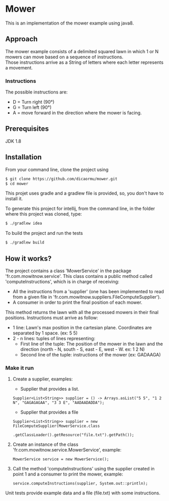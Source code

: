 # Mower

This is an implementation of the mower example using java8.

## Approach
The mower example consists of a delimited squared lawn in which 1 or N mowers can move based on a sequence of instructions.  
Those instructions arrive as a String of letters where each letter represents a movement.
### Instructions
The possible instructions are:
 - D = Turn right (90°)
 - G = Turn left (90°)
 - A =  move forward in the direction where the mower is facing.

## Prerequisites
JDK 1.8

## Installation

From your command line, clone the project using
```sh
$ git clone https://github.com/dicaormu/mower.git
$ cd mower
```
This projet uses gradle and a gradlew file is provided, so, you don't have to install it.

To generate this project for intellij, from the command line, in the folder where this project was cloned, type:
```sh
$ ./gradlew idea
```

To build the project and run the tests
```sh
$ ./gradlew build
```

## How it works?
The project contains a class 'MowerService' in the package
'fr.com.mowitnow.service'.
This class contains a public method called 'computeInstructions', which is in charge of receiving:
- All the instructions from a 'supplier' (one has been implemented to read from a given file in 'fr.com.mowitnow.suppliers.FileComputeSupplier').
- A consumer in order to  print the final position of each mower. 

This method returns the lawn with all the processed mowers in their final positions.
Instructions must arrive as follow:
- 1 line: Lawn's max position in the cartesian plane. Coordinates are separated by 1 space.  (ex: 5 5)
- 2 - n lines: tuples of lines representing:
   - First line of the tuple: The position of the mower in the lawn and the direction (north - N, south - S, east - E, west - W. ex: 1 2 N)
   - Second line of the tuple: instructions of the mower (ex: GADAAGA)

### Make it run
1. Create a supplier, examples:
   - Supplier that provides a list.
   
   ```
   Supplier<List<String>> supplier = () -> Arrays.asList("5 5", "1 2 N", "GAGAGAGAA", "3 3 E", "AADAADADDA");
   ```
   - Supplier that provides a file
   
   ```
   Supplier<List<String>> supplier = new FileComputeSupplier(MowerService.class
                    .getClassLoader().getResource("file.txt").getPath());
   ```
2. Create an instance of the class 'fr.com.mowitnow.service.MowerService', example:

   ```
   MowerService service = new MowerService();
   ```
3. Call the method 'computeInstructions' using the supplier created in point 1 and a consumer to print the mower, example: 

   ```
   service.computeInstructions(supplier, System.out::println);
   ```

Unit tests provide example data and a file (file.txt) with some instructions.
